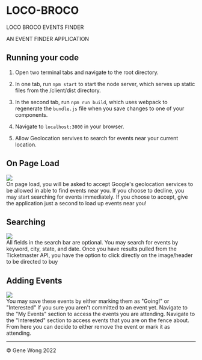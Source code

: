 # LOCO-BROCO
LOCO BROCO EVENTS FINDER

AN EVENT FINDER APPLICATION

## Running your code

1. Open two terminal tabs and navigate to the root directory.

2. In one tab, run `npm start` to start the node server, which serves up static files from the /client/dist directory.

3. In the second tab, run `npm run build`, which uses webpack to regenerate the `bundle.js` file when you save changes to one of your components.

4. Navigate to `localhost:3000` in your browser.

5. Allow Geolocation servives to search for events near your current location.

## On Page Load
<img src="https://i.imgur.com/wWijprU.gif"></img><br>
On page load, you will be asked to accept Google's geolocation services to be allowed in able to find events near you.
If you choose to decline, you may start searching for events immediately.
If you choose to accept, give the application just a second to load up events near you!

## Searching
<img src="https://i.imgur.com/TXixcHJ.gif"></img><br>
All fields in the search bar are optional. You may search for events by keyword, city, state, and date.
Once you have results pulled from the Ticketmaster API, you have the option to click directly on the image/header to be directed to buy

## Adding Events
<img src="https://i.imgur.com/5GUPFU7.gif"></img><br>
You may save these events by either marking them as "Going!" or "Interested" if you sure you aren't committed to an event yet. 
Navigate to the "My Events" section to access the events you are attending.
Navigate to the "Interested" section to access events that you are on the fence about. From here you can decide to either remove the event or mark it as attending. <br>

<hr>
© Gene Wong 2022

